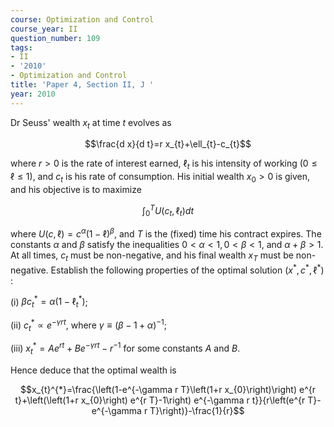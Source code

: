 ```yaml
---
course: Optimization and Control
course_year: II
question_number: 109
tags:
- II
- '2010'
- Optimization and Control
title: 'Paper 4, Section II, J '
year: 2010
---
```




Dr Seuss' wealth $x_{t}$ at time $t$ evolves as

$$\frac{d x}{d t}=r x_{t}+\ell_{t}-c_{t}$$

where $r>0$ is the rate of interest earned, $\ell_{t}$ is his intensity of working $(0 \leqslant \ell \leqslant 1)$, and $c_{t}$ is his rate of consumption. His initial wealth $x_{0}>0$ is given, and his objective is to maximize

$$\int_{0}^{T} U\left(c_{t}, \ell_{t}\right) d t$$

where $U(c, \ell)=c^{\alpha}(1-\ell)^{\beta}$, and $T$ is the (fixed) time his contract expires. The constants $\alpha$ and $\beta$ satisfy the inequalities $0<\alpha<1,0<\beta<1$, and $\alpha+\beta>1$. At all times, $c_{t}$ must be non-negative, and his final wealth $x_{T}$ must be non-negative. Establish the following properties of the optimal solution $\left(x^{*}, c^{*}, \ell^{*}\right)$ :

(i) $\beta c_{t}^{*}=\alpha\left(1-\ell_{t}^{*}\right)$;

(ii) $c_{t}^{*} \propto e^{-\gamma r t}$, where $\gamma \equiv(\beta-1+\alpha)^{-1}$;

(iii) $x_{t}^{*}=A e^{r t}+B e^{-\gamma r t}-r^{-1}$ for some constants $A$ and $B$.

Hence deduce that the optimal wealth is

$$x_{t}^{*}=\frac{\left(1-e^{-\gamma r T}\left(1+r x_{0}\right)\right) e^{r t}+\left(\left(1+r x_{0}\right) e^{r T}-1\right) e^{-\gamma r t}}{r\left(e^{r T}-e^{-\gamma r T}\right)}-\frac{1}{r}$$